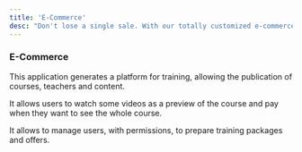 ```yaml
---
title: 'E-Commerce'
desc: "Don't lose a single sale. With our totally customized e-commerce, you will be able to sell all kinds of products and manage them yourself."
---
```


### E-Commerce

This application generates a platform for training, allowing the publication of courses, teachers and content.

It allows users to watch some videos as a preview of the course and pay when they want to see the whole course.

It allows to manage users, with permissions, to prepare training packages and offers.
